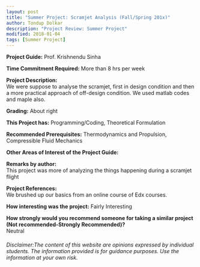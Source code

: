 ```yaml
---
layout: post
title: "Summer Project: Scramjet Analysis (Fall/Spring 201x)"
author: Tondup Dolkar
description: "Project Review: Summer Project"
modified: 2018-01-04
tags: [Summer Project]
---
```


**Project Guide:** Prof. Krishnendu Sinha

**Time Commitment Required:** More than 8 hrs per week

**Project Description:**  
We were suppose to analyse the scramjet, first in design condition and then a more practical approach of off-design condition. We used matlab codes and maple also.

**Grading:** About right

**This Project has:** Programming/Coding, Theoretical Formulation

**Recommended Prerequisites:** Thermodynamics and Propulsion, Compressible Fluid Mechanics 

**Other Areas of Interest of the Project Guide:** 

**Remarks by author:**  
This project was more of analyzing the things happening during a scramjet flight

**Project References:**  
We brushed up our basics from an online course of Edx courses.

**How interesting was the project:** Fairly Interesting

**How strongly would you recommend someone for taking a similar project (Not recommended-Strongly Recommended)?**  
Neutral

###### Disclaimer:The content of this website are opinions expressed by individual students. The information provided is for guidance purposes. Use the information at your own risk. 